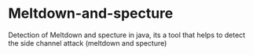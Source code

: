 # Meltdown-and-specture
Detection of Meltdown and specture in java, its a tool that helps to detect the side channel attack (meltdown and specture)
